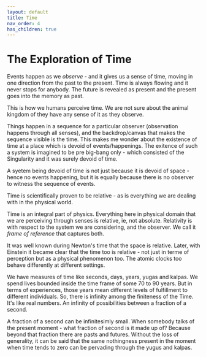 ```yaml
---
layout: default
title: Time
nav_order: 4
has_children: true
---
```


# The Exploration of Time

Events happen as we *observe* - and it gives us a sense of time, moving in one direction from the past to the present. Time is always flowing and it never stops for anybody. The future is revealed as present and the present goes into the memory as past. 

This is how we humans perceive time. We are not sure about the animal kingdom of they have any sense of it as they observe. 

Things happen in a sequence for a particular observer (observation happens through all senses), and the backdrop/canvas that makes the sequence visible is the time. This makes me wonder about the existence of time at a place which is devoid of events/happenings. The exitence of such a system is imagined to be pre big-bang only - which consisted of the Singularity and it was surely devoid of time. 

A syetem being devoid of time is not just because it is devoid of space - hence no events happening, but it is equally because there is no observer to witness the sequence of events.

Time is scientifically proven to be relative - as is everything we are dealing with in the physical world.

Time is an integral part of physics. Everything here in physical domain that we are perceiving through senses is relative, ie, not absolute. Relativity is with respect to the system we are considering, and the observer. We call it *frame of reference* that captures both.

It was well known during Newton's time that the space is relative. Later, with Einstein it became clear that the time too is relative - not just in terme of perception but as a physical phenomenon too. The atomic clocks too behave differently at different settings.

We have measures of time like seconds, days, years, yugas and kalpas. We spend lives bounded inside the time frame of some 70 to 90 years. But in terms of experiences, those years mean different levels of fulfillment to different individuals. So, there is infinity among the finiteness of the Time. It's like real numbers. An infinity of possibilities between a fraction of a second. 

A fraction of a second can be infinitesimly small. When somebody talks of the present moment - what fraction of second is it made up of? Because beyond that fraction there are pasts and futures. Without the loss of generality, it can be said that the same nothingness present in the moment when time tends to zero can be pervading through the yugus and kalpas.




